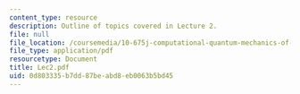 ```yaml
---
content_type: resource
description: Outline of topics covered in Lecture 2.
file: null
file_location: /coursemedia/10-675j-computational-quantum-mechanics-of-molecular-and-extended-systems-fall-2004/0d803335b7dd87beabd8eb0063b5bd45_Lec2.pdf
file_type: application/pdf
resourcetype: Document
title: Lec2.pdf
uid: 0d803335-b7dd-87be-abd8-eb0063b5bd45
---
```

